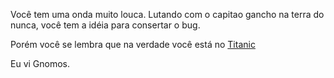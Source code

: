 Você tem uma onda muito louca. Lutando com o capitao gancho na terra do nunca, você tem a idéia para consertar o bug.

Porém você se lembra que na verdade você está no [Titanic](../titanic/iceberg.md)

Eu vi Gnomos.
